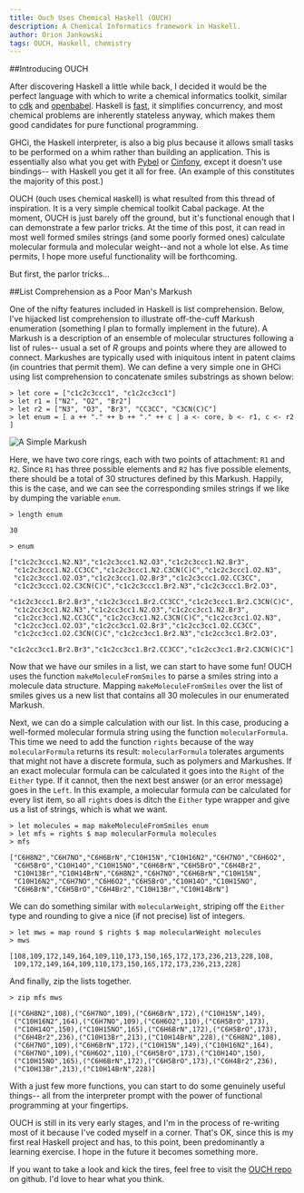 ```yaml
---
title: Ouch Uses Chemical Haskell (OUCH) 
description: A Chemical Informatics framework in Haskell.
author: Orion Jankowski
tags: OUCH, Haskell, chemistry
---
```


##Introducing OUCH

After discovering Haskell a little while back, I decided it would be the
perfect language with which to write a chemical informatics toolkit, similar
to [cdk](http://sourceforge.net/apps/mediawiki/cdk/index.php?title=Main_Page)
and [openbabel](http://openbabel.org/wiki/Main_Page). Haskell is 
[fast](http://shootout.alioth.debian.org/u32/benchmark.php?test=all&lang=ghc&lang2=java), 
it simplifies concurrency, and most chemical problems are inherently
stateless anyway, which makes them good candidates for pure functional programming.

GHCi, the Haskell interpreter, is also a big plus because it allows small
tasks to be performed on a whim rather than building an application.  This
is essentially also what you get with
[Pybel](http://journal.chemistrycentral.com/content/2/1/5) or
[Cinfony](http://code.google.com/p/cinfony/), except it doesn't use bindings--
with Haskell you get it all for free.  (An example of this constitutes the
majority of this post.)

OUCH (`O`uch `U`ses `C`hemical `H`askell) is what resulted from this thread of
inspiration.  It is a very simple chemical toolkit Cabal package.  At the
moment, OUCH is just barely off the ground, but it's functional enough that I
can demonstrate a few parlor tricks.  At the time of this post, it can read in
most well formed smiles strings (and some poorly formed ones) calculate
molecular formula and molecular weight--and not a whole lot else. As time
permits, I hope more useful functionality will be forthcoming.

But first, the parlor tricks...

##List Comprehension as a Poor Man's Markush

One of the nifty features included in Haskell is list comprehension.  Below, I've
hijacked list comprehension to illustrate off-the-cuff Markush enumeration
(something I plan to formally implement in the future).  A Markush is a
description of an ensemble of molecular structures following a list of rules--
usual a set of *R* groups and points where they are allowed to connect.
Markushes are typically used with iniquitous intent in patent claims (in
countries that permit them).  We can define a very simple one in GHCi using
list comprehension to concatenate smiles substrings as shown below:

~~~~~~~{.haskell}
> let core = ["c1c2c3ccc1", "c1c2cc3cc1"]
> let r1 = ["N2", "O2", "Br2"]
> let r2 = ["N3", "O3", "Br3", "CC3CC", "C3CN(C)C"]
> let enum = [ a ++ "." ++ b ++ "." ++ c | a <- core, b <- r1, c <- r2 ]
~~~~~~~~


![A Simple Markush](../images/2010-08-02-ouch-image1.png)


Here, we have two core rings, each with two points of attachment: `R1` and `R2`.  Since 
`R1` has three possible elements and `R2` has five possible elements, there should
be a total of 30 structures defined by this Markush.  Happily, this is the case,
and we can see the corresponding smiles strings if we like by dumping the variable
`enum`.

~~~~~~~{.haskell}
> length enum

30

> enum

["c1c2c3ccc1.N2.N3","c1c2c3ccc1.N2.O3","c1c2c3ccc1.N2.Br3",
 "c1c2c3ccc1.N2.CC3CC","c1c2c3ccc1.N2.C3CN(C)C","c1c2c3ccc1.O2.N3",
 "c1c2c3ccc1.O2.O3","c1c2c3ccc1.O2.Br3","c1c2c3ccc1.O2.CC3CC",
 "c1c2c3ccc1.O2.C3CN(C)C","c1c2c3ccc1.Br2.N3","c1c2c3ccc1.Br2.O3",
 "c1c2c3ccc1.Br2.Br3","c1c2c3ccc1.Br2.CC3CC","c1c2c3ccc1.Br2.C3CN(C)C",
 "c1c2cc3cc1.N2.N3","c1c2cc3cc1.N2.O3","c1c2cc3cc1.N2.Br3",
 "c1c2cc3cc1.N2.CC3CC","c1c2cc3cc1.N2.C3CN(C)C","c1c2cc3cc1.O2.N3",
 "c1c2cc3cc1.O2.O3","c1c2cc3cc1.O2.Br3","c1c2cc3cc1.O2.CC3CC",
 "c1c2cc3cc1.O2.C3CN(C)C","c1c2cc3cc1.Br2.N3","c1c2cc3cc1.Br2.O3",
 "c1c2cc3cc1.Br2.Br3","c1c2cc3cc1.Br2.CC3CC","c1c2cc3cc1.Br2.C3CN(C)C"]
~~~~~~~

Now that we have our smiles in a list, we can start to have some fun!  OUCH
uses the function `makeMoleculeFromSmiles` to parse a smiles string into a 
molecule data structure.  Mapping `makeMoleculeFromSmiles` over the
list of smiles gives us a new
list that contains all 30 molecules in our enumerated Markush.

Next, we can do a simple calculation with our list.  In this case, producing
a well-formed molecular formula string using the function `molecularFormula`.
This time we need to add the function `rights` because of the way
`molecularFormula` returns its result:  `molecularFormula` tolerates
arguments that might not have a discrete formula, such as polymers and Markushes.
If an exact molecular formula can be calculated it goes into the `Right` of the `Either` type.
If it cannot, then the next best answer (or an error message) goes in the `Left`.
In this example, a molecular formula *can* be calculated for every list item,
so all `rights` does is ditch the `Either` type wrapper and give us a list of strings,
which is what we want.

~~~~~~{.haskell}
> let molecules = map makeMoleculeFromSmiles enum
> let mfs = rights $ map molecularFormula molecules
> mfs

["C6H8N2","C6H7NO","C6H6BrN","C10H15N","C10H16N2","C6H7NO","C6H6O2",
 "C6H5BrO","C10H14O","C10H15NO","C6H6BrN","C6H5BrO","C6H4Br2",
 "C10H13Br","C10H14BrN","C6H8N2","C6H7NO","C6H6BrN","C10H15N",
 "C10H16N2","C6H7NO","C6H6O2","C6H5BrO","C10H14O","C10H15NO",
 "C6H6BrN","C6H5BrO","C6H4Br2","C10H13Br","C10H14BrN"]
~~~~~~~~

We can do something similar with `molecularWeight`, striping off
the `Either` type and rounding to give a nice (if not precise) 
list of integers.

~~~~~~{.haskell}
> let mws = map round $ rights $ map molecularWeight molecules
> mws

[108,109,172,149,164,109,110,173,150,165,172,173,236,213,228,108,
 109,172,149,164,109,110,173,150,165,172,173,236,213,228]
~~~~~~~~

And finally, zip the lists together.

~~~~~~{.haskell}
> zip mfs mws

[("C6H8N2",108),("C6H7NO",109),("C6H6BrN",172),("C10H15N",149),
 ("C10H16N2",164),("C6H7NO",109),("C6H6O2",110),("C6H5BrO",173),
 ("C10H14O",150),("C10H15NO",165),("C6H6BrN",172),("C6H5BrO",173),
 ("C6H4Br2",236),("C10H13Br",213),("C10H14BrN",228),("C6H8N2",108),
 ("C6H7NO",109),("C6H6BrN",172),("C10H15N",149),("C10H16N2",164),
 ("C6H7NO",109),("C6H6O2",110),("C6H5BrO",173),("C10H14O",150),
 ("C10H15NO",165),("C6H6BrN",172),("C6H5BrO",173),("C6H4Br2",236),
 ("C10H13Br",213),("C10H14BrN",228)] 
~~~~~~~~

With a just few more functions, you can start to do some genuinely useful things--
all from the interpreter prompt with the power of functional programming at your 
fingertips.  

OUCH is still in its very early stages, and I'm in the process of re-writing most
of it because I've coded myself in a corner.  That's OK, since this is my first
real Haskell project and has, to this point, been predominantly a learning exercise.  I
hope in the future it becomes something more.

If you want to take a look and kick the tires, feel free to visit the [OUCH
repo](https://github.com/odj/Ouch) on github.  I'd love to hear what you think.





